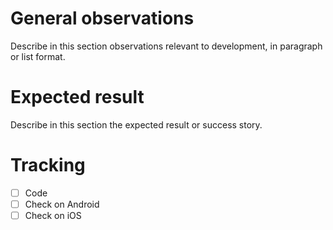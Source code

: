 # General observations
Describe in this section observations relevant to development, in paragraph or list format.

# Expected result
Describe in this section the expected result or success story.

# Tracking
- [ ] Code
- [ ] Check on Android
- [ ] Check on iOS
